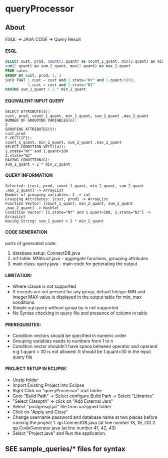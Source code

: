 # queryProcessor

## About
ESQL -> JAVA CODE -> Query Result

#### ESQL
```sql
SELECT cust, prod, count(1.quant) as count_1_quant, min(2.quant) as min_2_quant, 
sum(2.quant) as sum_2_quant, max(2.quant) as max_2_quant
FROM sales
GROUP BY cust, prod; 1, 2
SUCH THAT 1.cust = cust and 1.state="NY" and 1.quant<1000,
          2.cust = cust and 2.state="NJ"
HAVING sum_1_quant > 2 * min_2_quant
```
#### EQUIVALENT INPUT QUERY
```
SELECT ATTRIBUTE(S):
cust, prod, count_1_quant, min_2_quant, sum_2_quant ,max_2_quant
NUMBER OF GROUPING VARIABLES(n):
2
GROUPING ATTRIBUTES(V):
cust,prod
F-VECT([F]):
count_1_quant, min_2_quant, sum_2_quant ,max_2_quant
SELECT CONDITION-VECT([σ]):
1.state="NY" and 1.quant<100 
2.state="NJ"
HAVING_CONDITION(G):
sum_1_quant > 2 * min_2_quant
```

#### QUERY INFORMATION
```
Selected: [cust, prod, count_1_quant, min_2_quant, sum_2_quant ,max_2_quant] -> ArrayList
Number of grouping variables: 2 -> int
Grouping Attributes: [cust, prod] -> ArrayList
Function Vector: [count_1_quant, min_2_quant, sum_2_quant ,max_2_quant] -> HashSet
Condition Vector: [1.state="NY" and 1.quant<100, 2.state="NJ"] -> ArrayList
Having String: sum_1_quant > 2 * min_2_quant
```

#### CODE GENERATION
parts of generated code:
  1. database setup: ConnectDB.java
  2. mf-table: MfStruct.java - aggregate functions, grouping attributes
  2. main class: query.java - main code for generating the output

#### LIMITATION:
* Where clause is not supported
* If records are not present for any group, default Integer.MIN and Integer.MAX value is displayed in the output table for min, max conditions.
* Simple sql query without group by is not supported
* No Syntax checking in query file and presence of column in table

#### PREREQUISITES:
* Condition vectors should be specified in numeric order
* Grouping variables needs to numbers from 1 to n 
* Condition vector shouldn’t have space between operator and operand e.g 1.quant > 30 is not allowed. It should be 1.quant>30 in the input query file

#### PROJECT SETUP IN ECLIPSE:
* Unzip folder
* Import Existing Project into Eclipse
* Right Click on "queryProcessor" root folder
* Goto "Build Path" -> Select configure Build Path -> Select "Libraries"
* "Select Classpth" -> click on "Add External Jars"
* Select "postgresql.jar" file from unzipped folder
* Click on "Apply and Close"
* Change username password and database name at two places before running the project
          1. qp.ConnectDB.java (at line number 18, 19, 20) 
          2. qp.CodeGenerator.java (at line number 41, 42, 43)
* Select "Project.java" and Run the application.

## SEE sample_queries/* files for syntax
